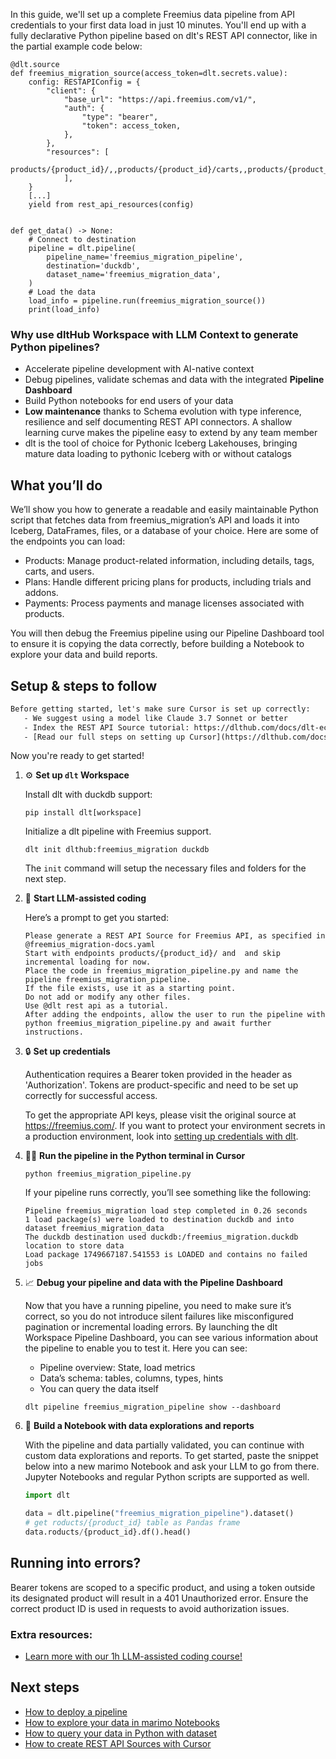 In this guide, we'll set up a complete Freemius data pipeline from API credentials to your first data load in just 10 minutes. You'll end up with a fully declarative Python pipeline based on dlt's REST API connector, like in the partial example code below:

```python-outcome
@dlt.source
def freemius_migration_source(access_token=dlt.secrets.value):
    config: RESTAPIConfig = {
        "client": {
            "base_url": "https://api.freemius.com/v1/",
            "auth": {
                "type": "bearer",
                "token": access_token,
            },
        },
        "resources": [
            products/{product_id}/,,products/{product_id}/carts,,products/{product_id}/users
            ],
    }
    [...]
    yield from rest_api_resources(config)


def get_data() -> None:
    # Connect to destination
    pipeline = dlt.pipeline(
        pipeline_name='freemius_migration_pipeline',
        destination='duckdb',
        dataset_name='freemius_migration_data', 
    )
    # Load the data
    load_info = pipeline.run(freemius_migration_source())
    print(load_info) 
```

### Why use dltHub Workspace with LLM Context to generate Python pipelines?

- Accelerate pipeline development with AI-native context
- Debug pipelines, validate schemas and data with the integrated **Pipeline Dashboard**
- Build Python notebooks for end users of your data
- **Low maintenance** thanks to Schema evolution with type inference, resilience and self documenting REST API connectors. A shallow learning curve makes the pipeline easy to extend by any team member
- dlt is the tool of choice for Pythonic Iceberg Lakehouses, bringing mature data loading to pythonic Iceberg with or without catalogs

## What you’ll do

We’ll show you how to generate a readable and easily maintainable Python script that fetches data from freemius_migration’s API and loads it into Iceberg, DataFrames, files, or a database of your choice. Here are some of the endpoints you can load:

- Products: Manage product-related information, including details, tags, carts, and users.
- Plans: Handle different pricing plans for products, including trials and addons.
- Payments: Process payments and manage licenses associated with products.

You will then debug the Freemius pipeline using our Pipeline Dashboard tool to ensure it is copying the data correctly, before building a Notebook to explore your data and build reports.

## Setup & steps to follow

```default
Before getting started, let's make sure Cursor is set up correctly:
   - We suggest using a model like Claude 3.7 Sonnet or better
   - Index the REST API Source tutorial: https://dlthub.com/docs/dlt-ecosystem/verified-sources/rest_api/ and add it to context as **@dlt rest api**
   - [Read our full steps on setting up Cursor](https://dlthub.com/docs/dlt-ecosystem/llm-tooling/cursor-restapi#23-configuring-cursor-with-documentation)
```

Now you're ready to get started!

1. ⚙️ **Set up `dlt` Workspace**
    
    Install dlt with duckdb support:
    ```shell
    pip install dlt[workspace]
    ```

    Initialize a dlt pipeline with Freemius support.
    ```shell
    dlt init dlthub:freemius_migration duckdb
    ```

    The `init` command will setup the necessary files and folders for the next step.
    
2. 🤠 **Start LLM-assisted coding**
    
    Here’s a prompt to get you started:
    
    ```prompt
    Please generate a REST API Source for Freemius API, as specified in @freemius_migration-docs.yaml 
    Start with endpoints products/{product_id}/ and  and skip incremental loading for now. 
    Place the code in freemius_migration_pipeline.py and name the pipeline freemius_migration_pipeline. 
    If the file exists, use it as a starting point. 
    Do not add or modify any other files. 
    Use @dlt rest api as a tutorial. 
    After adding the endpoints, allow the user to run the pipeline with python freemius_migration_pipeline.py and await further instructions.
    ```

    
3. 🔒 **Set up credentials** 
    
    Authentication requires a Bearer token provided in the header as 'Authorization'. Tokens are product-specific and need to be set up correctly for successful access.
    
    To get the appropriate API keys, please visit the original source at https://freemius.com/.
    If you want to protect your environment secrets in a production environment, look into [setting up credentials with dlt](https://dlthub.com/docs/walkthroughs/add_credentials).
    
4. 🏃‍♀️ **Run the pipeline in the Python terminal in Cursor**
    
    ```shell
    python freemius_migration_pipeline.py
    ```
    
    If your pipeline runs correctly, you’ll see something like the following:
    
    ```shell
    Pipeline freemius_migration load step completed in 0.26 seconds
    1 load package(s) were loaded to destination duckdb and into dataset freemius_migration_data
    The duckdb destination used duckdb:/freemius_migration.duckdb location to store data
    Load package 1749667187.541553 is LOADED and contains no failed jobs
    ```
    
5. 📈 **Debug your pipeline and data with the Pipeline Dashboard**

    Now that you have a running pipeline, you need to make sure it’s correct, so you do not introduce silent failures like misconfigured pagination or incremental loading errors. By launching the dlt Workspace Pipeline Dashboard, you can see various information about the pipeline to enable you to test it. Here you can see:
    - Pipeline overview: State, load metrics
    - Data’s schema: tables, columns, types, hints
    - You can query the data itself
    
    ```shell
    dlt pipeline freemius_migration_pipeline show --dashboard
    ```
    
6. 🐍 **Build a Notebook with data explorations and reports**

    With the pipeline and data partially validated, you can continue with custom data explorations and reports. To get started, paste the snippet below into a new marimo Notebook and ask your LLM to go from there. Jupyter Notebooks and regular Python scripts are supported as well.

    
    ```python
    import dlt

   data = dlt.pipeline("freemius_migration_pipeline").dataset()
   # get roducts/{product_id} table as Pandas frame
   data.roducts/{product_id}.df().head()
    ```

## Running into errors?

Bearer tokens are scoped to a specific product, and using a token outside its designated product will result in a 401 Unauthorized error. Ensure the correct product ID is used in requests to avoid authorization issues.

### Extra resources:

- [Learn more with our 1h LLM-assisted coding course!](https://www.youtube.com/watch?v=GGid70rnJuM)

## Next steps

- [How to deploy a pipeline](https://dlthub.com/docs/walkthroughs/deploy-a-pipeline)
- [How to explore your data in marimo Notebooks](https://dlthub.com/docs/general-usage/dataset-access/marimo)
- [How to query your data in Python with dataset](https://dlthub.com/docs/general-usage/dataset-access/dataset)
- [How to create REST API Sources with Cursor](https://dlthub.com/docs/dlt-ecosystem/llm-tooling/cursor-restapi)
